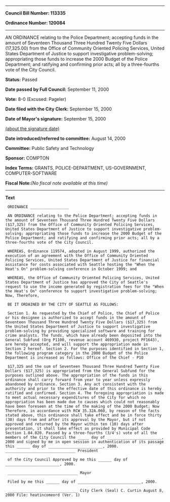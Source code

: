 

********

**Council Bill Number: 113335**
   
**Ordinance Number: 120084**
********

 AN ORDINANCE relating to the Police Department; accepting funds in the amount of Seventeen Thousand Three Hundred Twenty Five Dollars (17,325.00) from the Office of Community Oriented Policing Services, United States Department of Justice to support investigative problem-solving; appropriating those funds to increase the 2000 Budget of the Police Department; and ratifying and confirming prior acts; all by a three-fourths vote of the City Council.

**Status:** Passed
   
**Date passed by Full Council:** September 11, 2000
   
**Vote:** 8-0 (Excused: Pageler)
   
**Date filed with the City Clerk:** September 15, 2000
   
**Date of Mayor's signature:** September 15, 2000
   
[(about the signature date)](/~public/approvaldate.htm)
   
   
   
**Date introduced/referred to committee:** August 14, 2000
   
**Committee:** Public Safety and Technology
   
**Sponsor:** COMPTON
   
   
**Index Terms:** GRANTS, POLICE-DEPARTMENT, US-GOVERNMENT, COMPUTER-SOFTWARE

**Fiscal Note:**_(No fiscal note available at this time)_

********

**Text**
   
```
 ORDINANCE _________________

 AN ORDINANCE relating to the Police Department; accepting funds in the amount of Seventeen Thousand Three Hundred Twenty Five Dollars ($17,325) from the Office of Community Oriented Policing Services, United States Department of Justice to support investigative problem- solving; appropriating those funds to increase the 2000 Budget of the Police Department; and ratifying and confirming prior acts; all by a three-fourths vote of the City Council.

 WHEREAS, Ordinance 119574, adopted in August 1999, authorized the execution of an agreement with the Office of Community Oriented Policing Services, United States Department of Justice for financial assistance for costs associated with Seattle hosting the "When the Heat's On" problem-solving conference in October 1999; and

 WHEREAS, the Office of Community Oriented Policing Services, United States Department of Justice has approved the City of Seattle's request to use the income generated by registration fees for the "When the Heat's On" conference to support investigative problem-solving; Now, Therefore,

 BE IT ORDAINED BY THE CITY OF SEATTLE AS FOLLOWS:

 Section 1. As requested by the Chief of Police, the Chief of Police or his designee is authorized to accept funds in the amount of Seventeen Thousand Three Hundred Twenty Five Dollars ($17,325) from the United States Department of Justice to support investigative problem-solving by providing specialized software and training for crime analysts. The funds, which have already been deposited into the General Subfund (Org P1100, revenue account 469930, project PF1643), are hereby accepted, and will support the appropriation made in Section 2 hereof. Section 2. For the purposes identified in Section 1, the following program category in the 2000 Budget of the Police Department is increased as follows: Office of the Chief - P10

 $17,325 and the sum of Seventeen Thousand Three Hundred Twenty Five Dollars ($17,325) is appropriated from the General Subfund for the purposes outlined above. The appropriation of the funds in this ordinance shall carry forward from year to year unless expressly abandoned by ordinance. Section 3. Any act consistent with the authority and prior to the effective date of this ordinance is hereby ratified and confirmed. Section 4. The foregoing appropriation is made to meet actual necessary expenditures of the City for which no appropriation has been made due to causes which could not reasonably have been foreseen at the time of the making of the 2000 Budget; Now Therefore, in accordance with RCW 35.32A.060, by reason of the facts stated above, this ordinance shall take effect and be in force thirty (30) days from and after its approval by the Mayor, but if not approved and returned by the Mayor within ten (10) days after presentation, it shall take effect as provided by Municipal Code Section 1.04.020. Passed by a three-fourths (3/4's) vote of all the members of the City Council the _____ day of ________________________, 2000 and signed by me in open session in authentication of its passage this ______ day of ________________________, 2000. _______________________________ President

 of the City Council Approved by me this ______ day of ________________________, 2000.

 _______________________________ Mayor

 Filed by me this ______ day of ____________________________, 2000.

 _______________________________ City Clerk (Seal) C. Curtin August 8, 2000 File: heatincomeord (Ver. 1)

```
